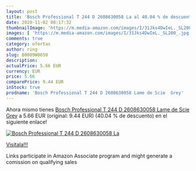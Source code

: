 ```yaml
---
layout: post
title: 'Bosch Professional T 244 D 2608630058 La al 40.04 % de descuento'
date: 2020-11-02 08:17:32
thumbnailImage: 'https://m.media-amazon.com/images/I/31Jks4DwIeL._SL200_.jpg'
images: [ 'https://m.media-amazon.com/images/I/31Jks4DwIeL._SL200_.jpg' ]
comments: true
category: ofertas
author: ring
slug: B0009W8650
description:
actualPrice: 5.66 EUR
currency: EUR
price: 5.66
comparePrice: 9.44 EUR
inStock: true
prodname: 'Bosch Professional T 244 D 2608630058 Lame de Scie  Grey'
---
```


Ahora mismo tienes [Bosch Professional T 244 D 2608630058 Lame de Scie  Grey](https://www.amazon.fr/dp/B0009W8650/?tag=tolees0d-21) a 5.66 EUR (original: 9.44 EUR) (40.04 %  de descuento) en el siguiente enlace!

[![Bosch Professional T 244 D 2608630058 La](https://m.media-amazon.com/images/I/31Jks4DwIeL._SL200_.jpg)](https://www.amazon.fr/dp/B0009W8650/?tag=tolees0d-21)

[Visítala!!!](https://www.amazon.fr/dp/B0009W8650/?tag=tolees0d-21)

Links participate in Amazon Associate program and might generate a comission on qualifying sales
